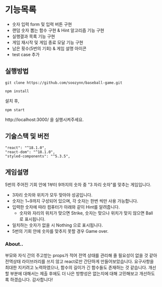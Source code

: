 # 기능목록

- 숫자 입력 form 및 입력 버튼 구현
- 랜덤 숫자 뽑는 함수 구현 & Hint 알고리즘 기능 구현
- 실행결과 목록 기능 구현
- 게임 재시작 및 게임 종료 모달 기능 구현
- 남은 횟수(5번의 기회) & 게임 설명 아이콘
- test case 추가

## 실행방법

```
git clone https://github.com/soozynn/baseball-game.git

npm install
```

설치 후,

```
npm start
```

http://localhost:3000/ 을 실행시켜주세요.

## 기술스택 및 버전

```
"react": "^18.1.0",
"react-dom": "^18.1.0",
"styled-components": "^5.3.5",
```

## 게임설명

5번의 주어진 기회 안에 1부터 9까지의 숫자 중 "3 자리 숫자"를 맞추는 게임입니다.
<br />

- 3자리 숫자와 위치가 모두 맞아야 성공입니다.
- 숫자는 1~9까지 구성되어 있으며, 각 숫자는 한번 씩만 사용 가능합니다.
- 입력한 숫자에 따라 컴퓨터가 아래와 같이 Hint를 알려줍니다.
  - 숫자와 자리의 위치가 맞으면 Strike, 숫자는 맞으나 위치가 맞지 않으면 Ball 로 표시됩니다.
- 일치하는 숫자가 없을 시 Nothing 으로 표시됩니다.
- 5번의 기회 안에 숫자를 맞추지 못할 경우 Game over.

### About..

부모와 자식 간의 주고받는 props가 적어 전역 상태를 관리해 줄 필요성이 없을 것 같아 전역상태 라이브러리를 쓰지 않고 react로만 간단하게 만들어보았습니다. 요구사항을 최대한 지키려고 노력하였으나, 함수의 길이가 긴 함수들도 존재하는 것 같습니다. 개선할 부분에 대해서는 제출 후에도 더 나은 방향성은 없는지에 대해 고민해보고 개선하도록 하겠습니다. 감사합니다!
